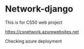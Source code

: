 # Network-django

This is for CS50 web project

https://csnetwork.azurewebsites.net

Checking azure deployment

